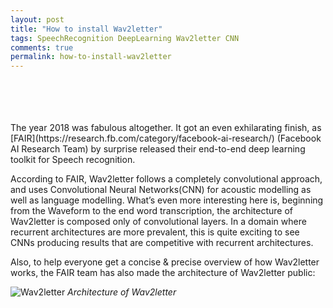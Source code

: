 ```yaml
---
layout: post
title: "How to install Wav2letter"
tags: SpeechRecognition DeepLearning Wav2letter CNN
comments: true
permalink: how-to-install-wav2letter
---
```

<br>
<br>
<br>
<br>
The year 2018 was fabulous altogether. It got an even exhilarating finish, as [FAIR](https://research.fb.com/category/facebook-ai-research/) (Facebook AI Research Team) by surprise released their end-to-end deep learning toolkit for Speech recognition.

According to FAIR, Wav2letter follows a completely convolutional approach, and uses Convolutional Neural Networks(CNN) for acoustic modelling as well as language modelling. What’s even more interesting here is, beginning from the Waveform to the end word transcription, the architecture of Wav2letter is composed only of convolutional layers. In a domain where recurrent architectures are more prevalent, this is quite exciting to see CNNs producing results that are competitive with recurrent architectures.

Also, to help everyone get a concise & precise overview of how Wav2letter works, the FAIR team has also made the architecture of Wav2letter public:

![Wav2letter](https://raw.githubusercontent.com/shaheenkdr/shaheenkdr.github.io/master/images/arch.png
 "Architecture of Wav2letter")
 *Architecture of Wav2letter*
